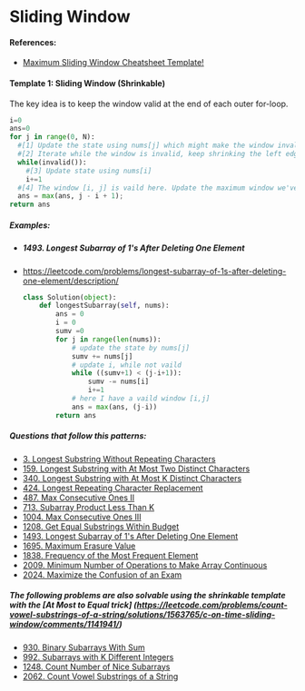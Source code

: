 # Sliding Window

#### References:
- [Maximum Sliding Window Cheatsheet Template!](https://leetcode.com/problems/frequency-of-the-most-frequent-element/solutions/1175088/C++-Maximum-Sliding-Window-Cheatsheet-Template/)


#### Template 1: Sliding Window (Shrinkable)
  The key idea is to keep the window valid at the end of each outer for-loop.
  
  ```python
  i=0
  ans=0
  for j in range(0, N):
    #[1] Update the state using nums[j] which might make the window invalid.
    #[2] Iterate while the window is invalid, keep shrinking the left edge until it's valid again,
    while(invalid()):
      #[3] Update state using nums[i]
      i+=1
    #[4] The window [i, j] is vaild here. Update the maximum window we've found thus far.
    ans = max(ans, j - i + 1);
  return ans
  ```

##### Examples:

- ##### 1493. Longest Subarray of 1's After Deleting One Element
- https://leetcode.com/problems/longest-subarray-of-1s-after-deleting-one-element/description/

  ```python
  class Solution(object):
      def longestSubarray(self, nums):
          ans = 0
          i = 0
          sumv =0
          for j in range(len(nums)):
              # update the state by nums[j]
              sumv += nums[j]
              # update i, while not vaild
              while ((sumv+1) < (j-i+1)): 
                  sumv -= nums[i]
                  i+=1
              # here I have a vaild window [i,j]
              ans = max(ans, (j-i))
          return ans
  ```



##### Questions that follow this patterns:
- [3. Longest Substring Without Repeating Characters](https://leetcode.com/problems/longest-substring-without-repeating-characters/description/)
- [159. Longest Substring with At Most Two Distinct Characters](https://leetcode.com/problems/longest-substring-with-at-most-two-distinct-characters/description/)
- [340. Longest Substring with At Most K Distinct Characters](https://leetcode.com/problems/longest-substring-with-at-most-k-distinct-characters/description/)
- [424. Longest Repeating Character Replacement](https://leetcode.com/problems/longest-repeating-character-replacement/description/)
- [487. Max Consecutive Ones II](https://leetcode.com/problems/max-consecutive-ones-ii/description/)
- [713. Subarray Product Less Than K](https://leetcode.com/problems/subarray-product-less-than-k/description/)
- [1004. Max Consecutive Ones III](https://leetcode.com/problems/max-consecutive-ones-iii/description/)
- [1208. Get Equal Substrings Within Budget](https://leetcode.com/problems/get-equal-substrings-within-budget/description/)
- [1493. Longest Subarray of 1's After Deleting One Element](https://leetcode.com/problems/longest-subarray-of-1s-after-deleting-one-element/description/)
- [1695. Maximum Erasure Value](https://leetcode.com/problems/maximum-erasure-value/description/)
- [1838. Frequency of the Most Frequent Element](https://leetcode.com/problems/frequency-of-the-most-frequent-element/description/)
- [2009. Minimum Number of Operations to Make Array Continuous](https://leetcode.com/problems/minimum-number-of-operations-to-make-array-continuous/description/)
- [2024. Maximize the Confusion of an Exam](https://leetcode.com/problems/maximize-the-confusion-of-an-exam/description/)

##### The following problems are also solvable using the shrinkable template with the [At Most to Equal trick] (https://leetcode.com/problems/count-vowel-substrings-of-a-string/solutions/1563765/c-on-time-sliding-window/comments/1141941/)

- [930. Binary Subarrays With Sum](https://leetcode.com/problems/binary-subarrays-with-sum/description/)
- [992. Subarrays with K Different Integers](https://leetcode.com/problems/subarrays-with-k-different-integers/description/)
- [1248. Count Number of Nice Subarrays](https://leetcode.com/problems/count-number-of-nice-subarrays/description/)
- [2062. Count Vowel Substrings of a String](https://leetcode.com/problems/count-vowel-substrings-of-a-string/description/)

